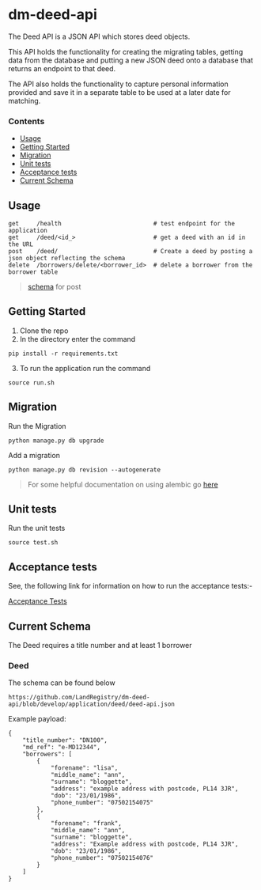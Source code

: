 # dm-deed-api

The Deed API is a JSON API which stores deed objects.

This API holds the functionality for creating the migrating tables, getting data
from the database and putting a new JSON deed onto a database that returns an endpoint to that deed.

The API also holds the functionality to capture personal information provided and save it in a
separate table to be used at a later date for matching.

### Contents

- [Usage](#usage)
- [Getting Started](#getting-started)
- [Migration](#migration)
- [Unit tests](#unit-tests)
- [Acceptance tests](#acceptance-tests)
- [Current Schema](#current-schema)

## Usage
```
get     /health                          # test endpoint for the application
get     /deed/<id_>                      # get a deed with an id in the URL
post    /deed/                           # Create a deed by posting a json object reflecting the schema
delete  /borrowers/delete/<borrower_id>  # delete a borrower from the borrower table

```
> [schema](#current-schema) for post

## Getting Started
1. Clone the repo
2. In the directory enter the command
```
pip install -r requirements.txt
```
3. To run the application run the command
```
source run.sh
```

## Migration

Run the Migration
```
python manage.py db upgrade
```

Add a migration

```
python manage.py db revision --autogenerate
```

> For some helpful documentation on using alembic go [here](alembic.md)

## Unit tests

Run the unit tests

```
source test.sh
```

## Acceptance tests

See, the following link for information on how to run the acceptance tests:-

[Acceptance Tests](https://github.com/LandRegistry/dm-acceptance-tests)

## Current Schema

The Deed requires a title number and at least 1 borrower

### Deed
The schema can be found below
```
https://github.com/LandRegistry/dm-deed-api/blob/develop/application/deed/deed-api.json
```
Example payload:
```
{
    "title_number": "DN100",
    "md_ref": "e-MD12344",
    "borrowers": [
        {
            "forename": "lisa",
            "middle_name": "ann",
            "surname": "bloggette",
            "address": "example address with postcode, PL14 3JR",
            "dob": "23/01/1986",
            "phone_number": "07502154075"
        },
        {
            "forename": "frank",
            "middle_name": "ann",
            "surname": "bloggette",
            "address": "Example address with postcode, PL14 3JR",
            "dob": "23/01/1986",
            "phone_number": "07502154076"
        }
    ]
}
```
